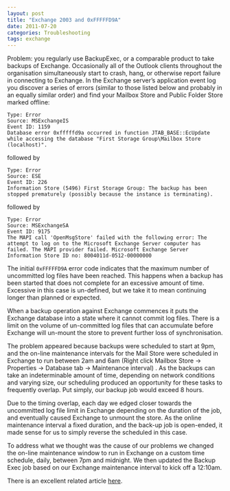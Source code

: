 ```yaml
---
layout: post
title: "Exchange 2003 and 0xFFFFFD9A"
date: 2011-07-20
categories: Troubleshooting
tags: exchange
---
```


Problem: you regularly use BackupExec, or a comparable product to take backups of Exchange. Occasionally all of the Outlook clients throughout the organisation simultaneously start to crash, hang, or otherwise report failure in connecting to Exchange. In the Exchange server’s application event log you discover a series of errors (similar to those listed below and probably in an equally similar order) and find your Mailbox Store and Public Folder Store marked offline:

```
Type: Error
Source: MSExchangeIS
Event ID: 1159
Database error 0xfffffd9a occurred in function JTAB_BASE::EcUpdate while accessing the database "First Storage Group\Mailbox Store (localhost)".
```

followed by

```
Type: Error
Source: ESE
Event ID: 226
Information Store (5496) First Storage Group: The backup has been stopped prematurely (possibly because the instance is terminating).
```

followed by

```
Type: Error
Source: MSExchangeSA
Event ID: 9175
The MAPI call 'OpenMsgStore' failed with the following error: The attempt to log on to the Microsoft Exchange Server computer has failed. The MAPI provider failed. Microsoft Exchange Server Information Store ID no: 8004011d-0512-00000000
```

<!--excerpt-->

The initial `0xFFFFFD9A` error code indicates that the maximum number of uncommitted log files have been reached.  This happens when a backup has been started that does not complete for an excessive amount of time. Excessive in this case is un-defined, but we take it to mean continuing longer than planned or expected.

When a backup operation against Exchange commences it puts the Exchange database into a state where it cannot commit log files. There is a limit on the volume of un-committed log files that can accumulate before Exchange will un-mount the store to prevent further loss of synchronisation.

The problem appeared because backups were scheduled to start at 9pm, and the on-line maintenance intervals for the Mail Store were scheduled in Exchange to run between 2am and 6am (Right click Mailbox Store -> Properties -> Database tab -> Maintenance interval) . As the backups can take an indeterminable amount of time, depending on network conditions and varying size, our scheduling produced an opportunity for these tasks to frequently overlap. Put simply, our backup job would exceed 8 hours.

Due to the timing overlap, each day we edged closer towards the uncommitted log file limit in Exchange depending on the duration of the job, and eventually caused Exchange to unmount the store. As the online maintenance interval a fixed duration, and the back-up job is open-ended, it made sense for us to simply reverse the scheduled in this case.

To address what we thought was the cause of our problems we changed the on-line maintenance window to run in Exchange on a custom time schedule, daily, between 7pm and midnight. We then updated the Backup Exec job based on our Exchange maintenance interval to kick off a 12:10am.

There is an excellent related article [here][windowsitpro].

[windowsitpro]: http://www.windowsitpro.com/article/email/finding-the-cause-of-event-id-1159